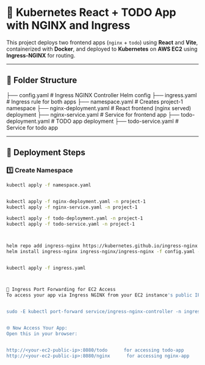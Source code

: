 # 🧩 Kubernetes React + TODO App with NGINX and Ingress

This project deploys two frontend apps (`nginx` + `todo`) using **React** and **Vite**, containerized with **Docker**, and deployed to **Kubernetes** on **AWS EC2** using **Ingress-NGINX** for routing.

---

## 📁 Folder Structure



├── config.yaml # Ingress NGINX Controller Helm config
├── ingress.yaml # Ingress rule for both apps
├── namespace.yaml # Creates project-1 namespace
├── nginx-deployment.yaml # React frontend (nginx served) deployment
├── nginx-service.yaml # Service for frontend app
├── todo-deployment.yaml # TODO app deployment
├── todo-service.yaml # Service for todo app



---

## 🚀 Deployment Steps

### 1️⃣ Create Namespace
```bash
kubectl apply -f namespace.yaml


kubectl apply -f nginx-deployment.yaml -n project-1
kubectl apply -f nginx-service.yaml -n project-1

kubectl apply -f todo-deployment.yaml -n project-1
kubectl apply -f todo-service.yaml -n project-1



helm repo add ingress-nginx https://kubernetes.github.io/ingress-nginx
helm install ingress-nginx ingress-nginx/ingress-nginx -f config.yaml -n ingress-nginx --create-namespace


kubectl apply -f ingress.yaml



🚪 Ingress Port Forwarding for EC2 Access
To access your app via Ingress NGINX from your EC2 instance's public IP, use the following command:


sudo -E kubectl port-forward service/ingress-nginx-controller -n ingress-nginx 8080:80 --address=0.0.0.0


🌐 Now Access Your App:
Open this in your browser:


http://<your-ec2-public-ip>:8080/todo      for accessing todo-app
http://<your-ec2-public-ip>:8080/nginx      for accessing nginx-app
